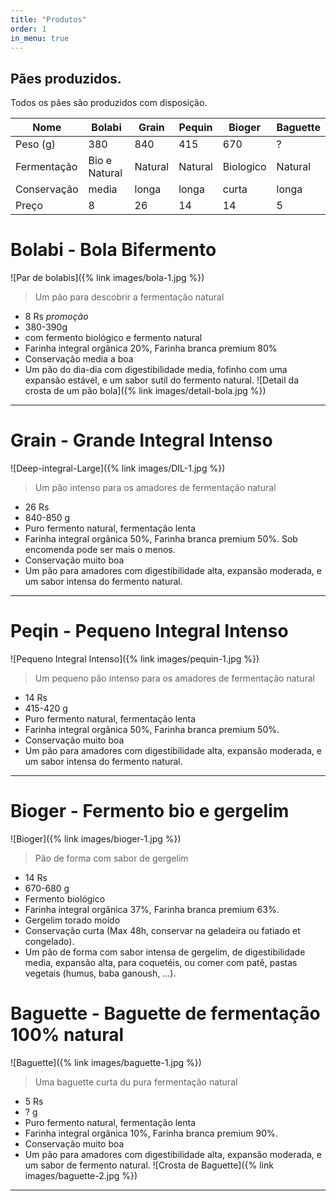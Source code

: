 ```yaml
---
title: "Produtos"
order: 1
in_menu: true
---
```

## Pães produzidos.

Todos os pães são produzidos com disposição. 

| Nome | Bolabi | Grain | Pequin | Bioger | Baguette |
|---|---|---|---|---|---|
| Peso (g) | 380 | 840 | 415 | 670 | ? |
|    Fermentação | Bio e Natural | Natural | Natural | Biologico | Natural |
|  Conservação | media | longa | longa | curta | longa |
| Preço | 8 | 26 | 14 | 14 | 5 |


Bolabi - Bola Bifermento
=================
![Par de bolabis]({% link images/bola-1.jpg %})

> Um pão para descobrir a fermentação natural
- 8 Rs *promoção*
- 380-390g
- com fermento biológico e fermento natural
- Farinha integral orgânica 20%, Farinha branca premium 80%
- Conservação media a boa
- Um pão do dia-dia com digestibilidade media, fofinho com uma expansão estável, e um sabor sutil do fermento natural.
![Detail da crosta de um pão bola]({% link images/detail-bola.jpg %}) 

---

Grain - Grande Integral Intenso
======================
![Deep-integral-Large]({% link images/DIL-1.jpg %})

> Um pão intenso para os amadores de fermentação natural
- 26 Rs
- 840-850 g
- Puro fermento natural, fermentação lenta
- Farinha integral orgânica 50%, Farinha branca premium 50%. Sob encomenda pode ser mais o menos.
- Conservação muito boa
- Um pão para amadores com digestibilidade alta, expansão moderada, e um sabor intensa do fermento natural. 

---

Peqin - Pequeno Integral Intenso
=======================
![Pequeno Integral Intenso]({% link images/pequin-1.jpg %})

> Um pequeno pão intenso para os amadores de fermentação natural
- 14 Rs
- 415-420 g
- Puro fermento natural, fermentação lenta
- Farinha integral orgânica 50%, Farinha branca premium 50%. 
- Conservação muito boa
- Um pão para amadores com digestibilidade alta, expansão moderada, e um sabor intensa do fermento natural. 

---

Bioger - Fermento bio e gergelim
=======================
![Bioger]({% link images/bioger-1.jpg %})
> Pão de forma com sabor de gergelim
- 14 Rs
- 670-680 g
- Fermento biológico
- Farinha integral orgânica 37%, Farinha branca premium 63%. 
- Gergelim torado moído
- Conservação curta (Max 48h, conservar na geladeira ou fatiado et congelado). 
- Um pão de forma com sabor intensa de gergelim, de digestibilidade media, expansão alta, para coquetéis, ou comer com patê, pastas vegetais (humus, baba ganoush, ...). 

Baguette - Baguette de fermentação 100% natural 
=======================
![Baguette]({% link images/baguette-1.jpg %})

> Uma baguette curta du pura fermentação natural 
- 5 Rs
- ? g
- Puro fermento natural, fermentação lenta
- Farinha integral orgânica 10%, Farinha branca premium 90%. 
- Conservação muito boa
- Um pão para amadores com digestibilidade alta, expansão moderada, e um sabor de fermento natural. 
![Crosta de Baguette]({% link images/baguette-2.jpg %})

--- 